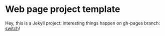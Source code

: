# Web page project template

Hey, this is a Jekyll project: interesting things happen on gh-pages branch: [switch](../../tree/gh-pages)!
